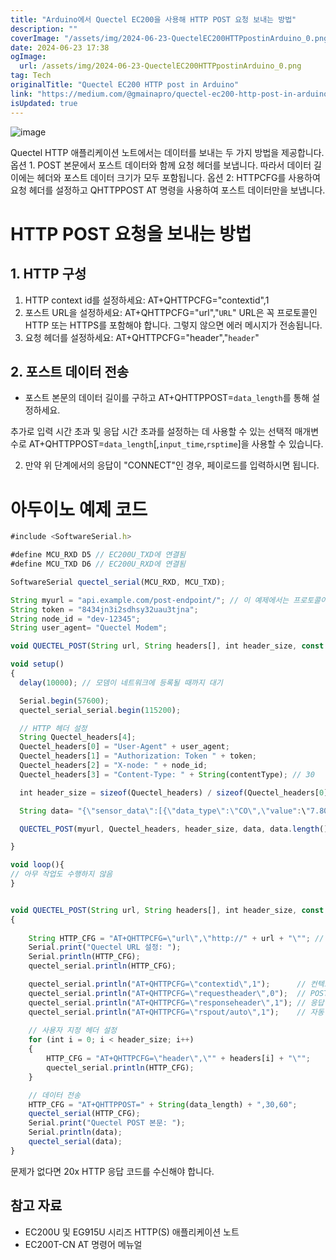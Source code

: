 ```yaml
---
title: "Arduino에서 Quectel EC200을 사용해 HTTP POST 요청 보내는 방법"
description: ""
coverImage: "/assets/img/2024-06-23-QuectelEC200HTTPpostinArduino_0.png"
date: 2024-06-23 17:38
ogImage: 
  url: /assets/img/2024-06-23-QuectelEC200HTTPpostinArduino_0.png
tag: Tech
originalTitle: "Quectel EC200 HTTP post in Arduino"
link: "https://medium.com/@gmainapro/quectel-ec200-http-post-in-arduino-f70166a11376"
isUpdated: true
---
```






![image](/assets/img/2024-06-23-QuectelEC200HTTPpostinArduino_0.png)

Quectel HTTP 애플리케이션 노트에서는 데이터를 보내는 두 가지 방법을 제공합니다.
옵션 1. POST 본문에서 포스트 데이터와 함께 요청 헤더를 보냅니다. 따라서 데이터 길이에는 헤더와 포스트 데이터 크기가 모두 포함됩니다.
옵션 2: HTTPCFG를 사용하여 요청 헤더를 설정하고 QHTTPPOST AT 명령을 사용하여 포스트 데이터만을 보냅니다.

# HTTP POST 요청을 보내는 방법

## 1. HTTP 구성

<div class="content-ad"></div>

1. HTTP context id를 설정하세요: AT+QHTTPCFG="contextid",1
2. 포스트 URL을 설정하세요: AT+QHTTPCFG="url","`URL`"
URL은 꼭 프로토콜인 HTTP 또는 HTTPS를 포함해야 합니다. 그렇지 않으면 에러 메시지가 전송됩니다.
3. 요청 헤더를 설정하세요: AT+QHTTPCFG="header","`header`"

## 2. 포스트 데이터 전송

- 포스트 본문의 데이터 길이를 구하고 AT+QHTTPPOST=`data_length`를 통해 설정하세요.

추가로 입력 시간 초과 및 응답 시간 초과를 설정하는 데 사용할 수 있는 선택적 매개변수로 AT+QHTTPPOST=`data_length`[,`input_time`,`rsptime`]을 사용할 수 있습니다.

<div class="content-ad"></div>

2. 만약 위 단계에서의 응답이 "CONNECT"인 경우, 페이로드를 입력하시면 됩니다.

# 아두이노 예제 코드

```js
#include <SoftwareSerial.h>

#define MCU_RXD D5 // EC200U_TXD에 연결됨
#define MCU_TXD D6 // EC200U_RXD에 연결됨

SoftwareSerial quectel_serial(MCU_RXD, MCU_TXD);

String myurl = "api.example.com/post-endpoint/"; // 이 예제에서는 프로토콜이 포함되어 있지 않습니다
String token = "8434jn3i2sdhsy32uau3tjna";
String node_id = "dev-12345";
String user_agent= "Quectel Modem";

void QUECTEL_POST(String url, String headers[], int header_size, const String &data, int data_length);

void setup()
{ 
  delay(10000); // 모뎀이 네트워크에 등록될 때까지 대기

  Serial.begin(57600);
  quectel_serial_serial.begin(115200);

  // HTTP 헤더 설정
  String Quectel_headers[4];
  Quectel_headers[0] = "User-Agent" + user_agent;
  Quectel_headers[1] = "Authorization: Token " + token;   
  Quectel_headers[2] = "X-node: " + node_id;
  Quectel_headers[3] = "Content-Type: " + String(contentType); // 30

  int header_size = sizeof(Quectel_headers) / sizeof(Quectel_headers[0]);

  String data= "{\"sensor_data\":[{\"data_type\":\"CO\",\"value":\"7.80\"},{\"data_type\":\"temperature\",\"value\":\"32.780\"},{\"data_type\":\"humidity\",\"value\":\"13.40\"}]}";

  QUECTEL_POST(myurl, Quectel_headers, header_size, data, data.length());

}

void loop(){
// 아무 작업도 수행하지 않음
}


void QUECTEL_POST(String url, String headers[], int header_size, const String &data, int data_length)
{
   
    String HTTP_CFG = "AT+QHTTPCFG=\"url\",\"http://" + url + "\""; // URL 앞에 프로토콜을 설정해야 함
    Serial.print("Quectel URL 설정: ");
    Serial.println(HTTP_CFG);
    quectel_serial.println(HTTP_CFG);

    quectel_serial.println("AT+QHTTPCFG=\"contextid\",1");      // 컨텍스트 ID 설정
    quectel_serial.println("AT+QHTTPCFG=\"requestheader\",0");  // POST 본문에 요청 헤더 비활성화
    quectel_serial.println("AT+QHTTPCFG=\"responseheader\",1"); // 응답 헤더 사용
    quectel_serial.println("AT+QHTTPCFG=\"rspout/auto\",1");    // 자동 응답 및 HTTPREAD "비활성화"
    
    // 사용자 지정 헤더 설정
    for (int i = 0; i < header_size; i++)
    {
        HTTP_CFG = "AT+QHTTPCFG=\"header\",\"" + headers[i] + "\"";
        quectel_serial.println(HTTP_CFG);
    }

    // 데이터 전송
    HTTP_CFG = "AT+QHTTPPOST=" + String(data_length) + ",30,60";
    quectel_serial(HTTP_CFG);
    Serial.print("Quectel POST 본문: ");
    Serial.println(data);
    quectel_serial(data);
}
```

문제가 없다면 20x HTTP 응답 코드를 수신해야 합니다.

<div class="content-ad"></div>

## 참고 자료

- EC200U 및 EG915U 시리즈 HTTP(S) 애플리케이션 노트
- EC200T-CN AT 명령어 메뉴얼
